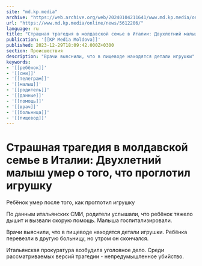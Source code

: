 ```yaml
---
site: "md.kp.media"
archive: "https://web.archive.org/web/20240104211641/www.md.kp.media/online/news/5612206/"
url: "https://www.md.kp.media/online/news/5612206/"
language: ru
title: "Страшная трагедия в молдавской семье в Италии: Двухлетний малыш умер о того, что проглотил игрушку"
publication: '[[KP Media Moldova]]'
published: 2023-12-29T18:09:42.000Z+0300
section: Происшествия
description: "Врачи выяснили, что в пищеводе находятся детали игрушки"
keywords:
- '[[ребёнок]]'
- '[[сми]]'
- '[[телеграм]]'
- '[[малыш]]'
- '[[родитель]]'
- '[[данные]]'
- '[[помощь]]'
- '[[врач]]'
- '[[больница]]'
- '[[пищевод]]'
---
```


# Страшная трагедия в молдавской семье в Италии: Двухлетний малыш умер о того, что проглотил игрушку

Ребёнок умер после того, как проглотил игрушку

По данным итальянских СМИ, родители услышали, что ребёнок тяжело дышит и вызвали скорую помощь. Малыша госпитализировали.

Врачи выяснили, что в пищеводе находятся детали игрушки. Ребёнка перевезли в другую больницу, но утром он скончался.

Итальянская прокуратура возбудила уголовное дело. Среди рассматриваемых версий трагедии - непредумышленное убийство.